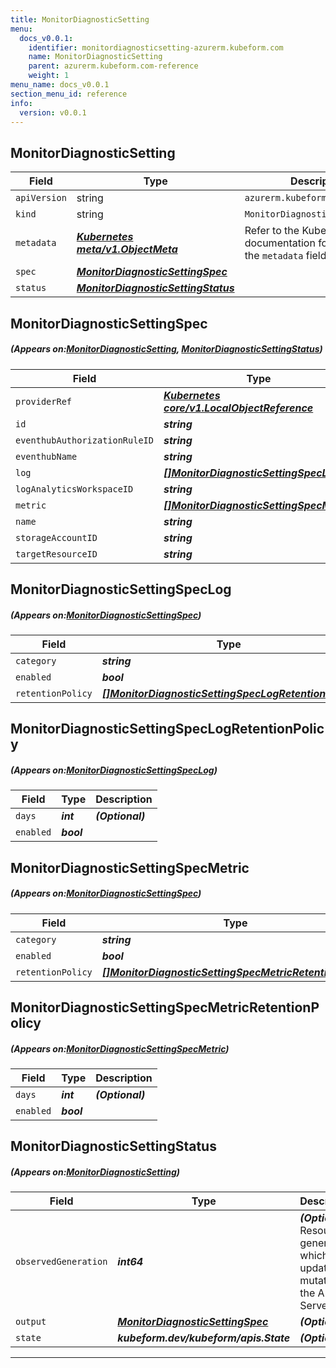 ```yaml
---
title: MonitorDiagnosticSetting
menu:
  docs_v0.0.1:
    identifier: monitordiagnosticsetting-azurerm.kubeform.com
    name: MonitorDiagnosticSetting
    parent: azurerm.kubeform.com-reference
    weight: 1
menu_name: docs_v0.0.1
section_menu_id: reference
info:
  version: v0.0.1
---
```


## MonitorDiagnosticSetting
| Field | Type | Description |
| ------ | ----- | ----------- |
| `apiVersion` | string | `azurerm.kubeform.com/v1alpha1` |
|    `kind` | string | `MonitorDiagnosticSetting` |
| `metadata` | ***[Kubernetes meta/v1.ObjectMeta](https://kubernetes.io/docs/reference/generated/kubernetes-api/v1.13/#objectmeta-v1-meta)***|Refer to the Kubernetes API documentation for the fields of the `metadata` field.|
| `spec` | ***[MonitorDiagnosticSettingSpec](#MonitorDiagnosticSettingSpec)***||
| `status` | ***[MonitorDiagnosticSettingStatus](#MonitorDiagnosticSettingStatus)***||
## MonitorDiagnosticSettingSpec
##### (Appears on:[MonitorDiagnosticSetting](#MonitorDiagnosticSetting), [MonitorDiagnosticSettingStatus](#MonitorDiagnosticSettingStatus))
| Field | Type | Description |
| ------ | ----- | ----------- |
| `providerRef` | ***[Kubernetes core/v1.LocalObjectReference](https://kubernetes.io/docs/reference/generated/kubernetes-api/v1.13/#localobjectreference-v1-core)***||
| `id` | ***string***||
| `eventhubAuthorizationRuleID` | ***string***| ***(Optional)*** |
| `eventhubName` | ***string***| ***(Optional)*** |
| `log` | ***[[]MonitorDiagnosticSettingSpecLog](#MonitorDiagnosticSettingSpecLog)***| ***(Optional)*** |
| `logAnalyticsWorkspaceID` | ***string***| ***(Optional)*** |
| `metric` | ***[[]MonitorDiagnosticSettingSpecMetric](#MonitorDiagnosticSettingSpecMetric)***| ***(Optional)*** |
| `name` | ***string***||
| `storageAccountID` | ***string***| ***(Optional)*** |
| `targetResourceID` | ***string***||
## MonitorDiagnosticSettingSpecLog
##### (Appears on:[MonitorDiagnosticSettingSpec](#MonitorDiagnosticSettingSpec))
| Field | Type | Description |
| ------ | ----- | ----------- |
| `category` | ***string***||
| `enabled` | ***bool***| ***(Optional)*** |
| `retentionPolicy` | ***[[]MonitorDiagnosticSettingSpecLogRetentionPolicy](#MonitorDiagnosticSettingSpecLogRetentionPolicy)***||
## MonitorDiagnosticSettingSpecLogRetentionPolicy
##### (Appears on:[MonitorDiagnosticSettingSpecLog](#MonitorDiagnosticSettingSpecLog))
| Field | Type | Description |
| ------ | ----- | ----------- |
| `days` | ***int***| ***(Optional)*** |
| `enabled` | ***bool***||
## MonitorDiagnosticSettingSpecMetric
##### (Appears on:[MonitorDiagnosticSettingSpec](#MonitorDiagnosticSettingSpec))
| Field | Type | Description |
| ------ | ----- | ----------- |
| `category` | ***string***||
| `enabled` | ***bool***| ***(Optional)*** |
| `retentionPolicy` | ***[[]MonitorDiagnosticSettingSpecMetricRetentionPolicy](#MonitorDiagnosticSettingSpecMetricRetentionPolicy)***||
## MonitorDiagnosticSettingSpecMetricRetentionPolicy
##### (Appears on:[MonitorDiagnosticSettingSpecMetric](#MonitorDiagnosticSettingSpecMetric))
| Field | Type | Description |
| ------ | ----- | ----------- |
| `days` | ***int***| ***(Optional)*** |
| `enabled` | ***bool***||
## MonitorDiagnosticSettingStatus
##### (Appears on:[MonitorDiagnosticSetting](#MonitorDiagnosticSetting))
| Field | Type | Description |
| ------ | ----- | ----------- |
| `observedGeneration` | ***int64***| ***(Optional)*** Resource generation, which is updated on mutation by the API Server.|
| `output` | ***[MonitorDiagnosticSettingSpec](#MonitorDiagnosticSettingSpec)***| ***(Optional)*** |
| `state` | ***kubeform.dev/kubeform/apis.State***| ***(Optional)*** |
---
